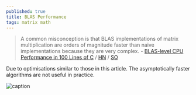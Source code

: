 ```yaml
---
published: true
title: BLAS Performance
tags: matrix math
---
```

> A common misconception is that BLAS implementations of matrix multiplication are orders of magnitude faster than naive implementations because they are very complex. - [BLAS-level CPU Performance in 100 Lines of C](https://cs.stanford.edu/people/shadjis/blas.html) / [HN](https://news.ycombinator.com/item?id=30509893) / [SO](https://stackoverflow.com/questions/1303182/how-does-blas-get-such-extreme-performance/11421344#11421344)

Due to optimisations similar to those in this article. The asymptotically faster algorithms are not useful in practice.

![caption](https://cs.stanford.edu/people/shadjis/Optimizations.png)
